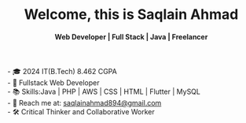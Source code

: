 <html>
  <body>
    <div align="center">
        <h1 align="center">Welcome, this is Saqlain Ahmad</h1>
        <h4 align="center">Web Developer | Full Stack | Java | Freelancer</h4>
    </div>
    <br/>
    <br/>
    <div>
      - 🎓 2024 IT(B.Tech) 8.462 CGPA<br>
      - 💼 Fullstack Web Developer<br>
      - 📚 Skills:Java | PHP | AWS | CSS | HTML | Flutter | MySQL<br>
      - 📧 Reach me at: <a href="mailto:saqlainahmad894@gmail.com">saqlainahmad894@gmail.com</a><br>
      - 🛠️ Critical Thinker and Collaborative Worker<br>
    </div>
    <br>
  </body>
</html>

